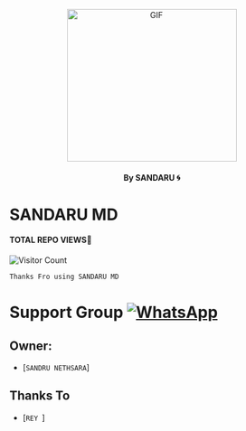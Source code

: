 <div align="center">

  <p align="center">

<img src="https://telegra.ph/file/6995d328a9c88d8e15750.jpg" alt="GIF" width="300" height="270"/>

</p>

  

</p>

</div>

#### <p align="center">By SANDARU 🌀  </br> 

# SANDARU MD 
#### TOTAL REPO VIEWS📍
![Visitor Count](https://profile-counter.glitch.me/terror-boy/count.svg)

    

     
  
   
   ```Thanks Fro using SANDARU MD```
   
# Support Group <a href="https://chat.whatsapp.com/CF1UzSe346d9oAMxupysGT"><img alt="WhatsApp" src="https://img.shields.io/badge/-Whatsapp%20Group-lightgrey?style=for-the-badge&logo=whatsapp&logoColor=white"/></a>

## Owner:
* [`SANDRU NETHSARA`]

## Thanks To
* [`REY `]
